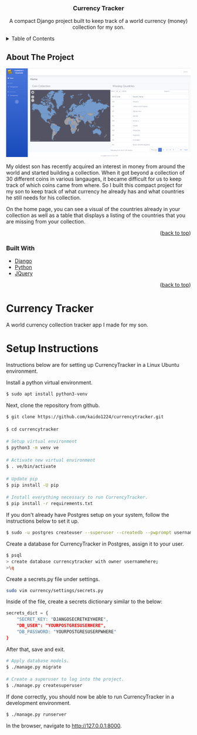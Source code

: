 <div id="top"></div>

<h3 align="center">Currency Tracker</h3>

<div align="center">
    <p>
        A compact Django project built to keep track of a world currency (money) collection for my son.
    </p>
</div>

<!-- TABLE OF CONTENTS -->
<details>
  <summary>Table of Contents</summary>
  <ol>
    <li>
      <a href="#about">About The Project</a>
      <ul>
        <li><a href="#built-with">Built With</a></li>
      </ul>
    </li>
    <li>
      <a href="#getting-started">Getting Started</a>
      <ul>
        <li><a href="#prerequisites">Prerequisites</a></li>
        <li><a href="#installation">Installation</a></li>
      </ul>
    </li>
    <li><a href="#usage">Usage</a></li>
    <li><a href="#roadmap">Roadmap</a></li>
    <li><a href="#contributing">Contributing</a></li>
    <li><a href="#license">License</a></li>
    <li><a href="#contact">Contact</a></li>
    <li><a href="#acknowledgments">Acknowledgments</a></li>
  </ol>
</details>

<!-- ABOUT THE PROJECT -->
<div id="about">

## About The Project

![Product Name Screen Shot][product-screenshot]

<p>
    My oldest son has recently acquired an interest in money from around the world and started building a collection. When it got beyond a collection of 30 different
    coins in various langauges, it became difficult for us to keep track of which coins came from where. So I built this compact project for my son to keep track
    of what currency he already has and what countries he still needs for his collection.
</p>

<p>
    On the home page, you can see a visual of the countries already in your collection as well as a table that displays a listing of the countries that you are missing
    from your collection.
</p>

<p align="right">(<a href="#top">back to top</a>)</p>
</div>
<div id="built-with">

### Built With

* [Django](https://www.djangoproject.com/)
* [Python](https://www.python.org/)
* [JQuery](https://jquery.com)

<p align="right">(<a href="#top">back to top</a>)</p>
</div>

# Currency Tracker
A world currency collection tracker app I made for my son.

Setup Instructions
===================
Instructions below are for setting up CurrencyTracker in a Linux Ubuntu environment.

Install a python virtual environment.
    
```sh
$ sudo apt install python3-venv
```

Next, clone the repository from github.

```sh
$ git clone https://github.com/kaido1224/currencytracker.git

$ cd currencytracker

# Setup virtual environment
$ python3 -m venv ve

# Activate new virtual environment
$ . ve/bin/activate

# Update pip
$ pip install -U pip

# Install everything necessary to run CurrencyTracker.
$ pip install -r requirements.txt
```

If you don't already have Postgres setup on your system, follow the instructions below to set it up.

```sh
$ sudo -u postgres createuser --superuser --createdb --pwprompt usernamehere
```

Create a database for CurrencyTracker in Postgres, assign it to your user.

```sh
$ psql
> create database currencytracker with owner usernamehere;
>\q
```

Create a secrets.py file under settings.
```sh
sudo vim currency/settings/secrets.py
```

Inside of the file, create a secrets dictionary similar to the below:
```python
secrets_dict = {
    "SECRET_KEY: "DJANGOSECRETKEYHERE",
    "DB_USER": "YOURPOSTGRESUSERHERE",
    "DB_PASSWORD: "YOURPOSTGRESUSERPWHERE"
}
```

After that, save and exit.

```sh
# Apply database models.
$ ./manage.py migrate

# Create a superuser to log into the project.
$ ./manage.py createsuperuser
```

If done correctly, you should now be able to run CurrencyTracker in a development environment.

```sh
$ ./manage.py runserver
```

In the browser, navigate to http://127.0.0.1:8000.

<!-- MARKDOWN LINKS & IMAGES -->
<!-- https://www.markdownguide.org/basic-syntax/#reference-style-links -->
[product-screenshot]: currency/static/home.PNG

